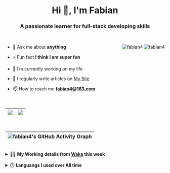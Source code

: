 <h1 align="center">Hi 👋, I'm Fabian</h1>
<h3 align="center">A passionate learner for full-stack developing skills</h3>

<br/>

<img align="right" src="https://komarev.com/ghpvc/?username=fabian4&label=views&color=0e75b6&style=flat" alt="fabian4" /><img align="right" src="https://img.shields.io/badge/Author-fabian4-orange?logo=Dark%20Reader" alt="fabian4" />


- 💬 Ask me about **anything**

- ⚡ Fun fact **I think I am super fun**

- 🔭 I’m currently working on my life

- 📝 I regularly write articles on [My Site](https://fabian4.site/)

- 📫 How to reach me **fabian4@163.com**


<!-- - 🌱 I’m currently learning **JavaScript** and **typescript** -->

<!-- - 📄 Know about my Daily details on [My Personal Blog Galllery](https://fabian4.github.io/gallery/) -->

<br/>

|  <img align="center" src="https://github-readme-streak-stats.herokuapp.com/?user=fabian4&theme=gruvbox_duo&currStreakNum=2FD3EB&fire=pink&sideLabels=F00&hide_border=true&date_format=[Y.]n.j" /> |  <img align="center" src="https://github-readme-stats.vercel.app/api/top-langs/?username=fabian4&layout=compact&theme=buefy&hide_border=true&exclude_repo=jdk,jdk-source-learning,spring-framework,netty,jdk,fabian4.github.io,wechaty.js.org,sofa-bolt" /> |
| ------------- | ------------- |

<!-- | <img align="center" src="https://github-readme-stats.vercel.app/api?username=fabian4&count_private=true&show_icons=true&theme=flag-india&show_owner=true&hide_border=true" /> | <img align="center" src="https://github-readme-stats.vercel.app/api/top-langs/?username=fabian4&layout=compact&theme=buefy&hide_border=true&exclude_repo=jdk,jdk-source-learning,spring-framework,netty,jdk,fabian4.github.io,wechaty.js.org,sofa-bolt" /> | <img align="center" src="https://github-readme-streak-stats.herokuapp.com/?user=fabian4&theme=gruvbox_duo&currStreakNum=2FD3EB&fire=pink&sideLabels=F00&hide_border=true&date_format=[Y.]n.j" /> |
| ------------- | ------------- | ------------- | -->

<br/>

|![fabian4's GitHub Activity Graph](https://activity-graph.herokuapp.com/graph?username=fabian4&theme=github-light&area=true)|
| --- |

<!-- <br/>
<details>
  <summary>✍️ <b>My Leetcode Record from the <a href="https://github.com/fabian4/leetcode">repo</a></b></summary>
 
 ---
  
|[![Leetcode Stats](https://leetcode.card.workers.dev/?username=fabian&border=0)](https://leetcode-cn.com/u/fabianbao/)|[![fabian's LeetCode Stats](https://leetcode-stats.vercel.app/api?username=fabian&theme=Light)](https://leetcode-cn.com/u/fabianbao/)|
| ------------- | ------------- |
</details> -->

<br/>

<details>
  <summary>👨‍💻 <b>My Working details from <a href="https://wakatime.com/dashboard">Waka</a> this week</b></summary>

---

<!--START_SECTION:waka-->
**I'm an Early 🐤** 

```text
🌞 Morning    190 commits    ██████░░░░░░░░░░░░░░░░░░░   23.72% 
🌆 Daytime    286 commits    █████████░░░░░░░░░░░░░░░░   35.71% 
🌃 Evening    310 commits    █████████░░░░░░░░░░░░░░░░   38.7% 
🌙 Night      15 commits     ░░░░░░░░░░░░░░░░░░░░░░░░░   1.87%

```
📅 **I'm Most Productive on Thursday** 

```text
Monday       115 commits    ███░░░░░░░░░░░░░░░░░░░░░░   14.36% 
Tuesday      130 commits    ████░░░░░░░░░░░░░░░░░░░░░   16.23% 
Wednesday    133 commits    ████░░░░░░░░░░░░░░░░░░░░░   16.6% 
Thursday     141 commits    ████░░░░░░░░░░░░░░░░░░░░░   17.6% 
Friday       90 commits     ██░░░░░░░░░░░░░░░░░░░░░░░   11.24% 
Saturday     73 commits     ██░░░░░░░░░░░░░░░░░░░░░░░   9.11% 
Sunday       119 commits    ███░░░░░░░░░░░░░░░░░░░░░░   14.86%

```


📊 **This Week I Spent My Time On** 

```text
💬 Programming Languages: 
Other                    22 hrs 33 mins      █████████████░░░░░░░░░░░░   54.48% 
Java                     6 hrs 53 mins       ████░░░░░░░░░░░░░░░░░░░░░   16.63% 
TypeScript               3 hrs 59 mins       ██░░░░░░░░░░░░░░░░░░░░░░░   9.62% 
Go                       3 hrs 38 mins       ██░░░░░░░░░░░░░░░░░░░░░░░   8.78% 
YAML                     1 hr 26 mins        ░░░░░░░░░░░░░░░░░░░░░░░░░   3.46%

🔥 Editors: 
Browser                  22 hrs 33 mins      █████████████░░░░░░░░░░░░   54.48% 
IntelliJ                 7 hrs 56 mins       ████░░░░░░░░░░░░░░░░░░░░░   19.19% 
WebStorm                 5 hrs 49 mins       ███░░░░░░░░░░░░░░░░░░░░░░   14.05% 
GoLand                   5 hrs 5 mins        ███░░░░░░░░░░░░░░░░░░░░░░   12.29%

💻 Operating System: 
Windows                  41 hrs 24 mins      █████████████████████████   100.0%

```


<!--END_SECTION:waka-->
  
</details>

<br/>

<details>
  <summary>⏱️ <b>Languangs I used over All time</b></summary>
  
---
  
![languages all time](https://wakatime.com/share/@32ef5ac6-eac5-4886-805c-ce9fe059857e/efc24c85-e478-4696-bcbd-c5669145b831.svg)
  
</details>

